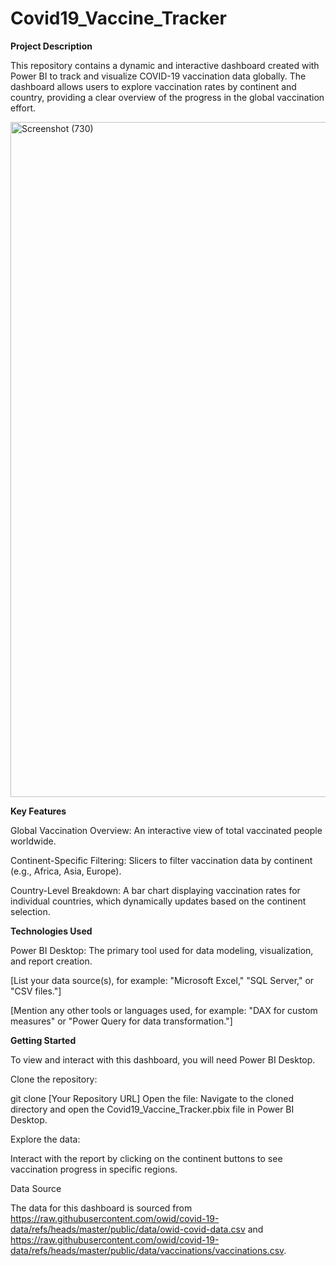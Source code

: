 # Covid19_Vaccine_Tracker
**Project Description**

This repository contains a dynamic and interactive dashboard created with Power BI to track and visualize COVID-19 vaccination data globally. The dashboard allows users to explore vaccination rates by continent and country, providing a clear overview of the progress in the global vaccination effort.

<img width="1920" height="1080" alt="Screenshot (730)" src="https://github.com/user-attachments/assets/c5feed9b-4926-4bb5-a7fd-dd7472b93d3c" />

**Key Features**

Global Vaccination Overview: An interactive view of total vaccinated people worldwide.

Continent-Specific Filtering: Slicers to filter vaccination data by continent (e.g., Africa, Asia, Europe).

Country-Level Breakdown: A bar chart displaying vaccination rates for individual countries, which dynamically updates based on the continent selection.

**Technologies Used**

Power BI Desktop: The primary tool used for data modeling, visualization, and report creation.

[List your data source(s), for example: "Microsoft Excel," "SQL Server," or "CSV files."]

[Mention any other tools or languages used, for example: "DAX for custom measures" or "Power Query for data transformation."]

**Getting Started**

To view and interact with this dashboard, you will need Power BI Desktop.

Clone the repository:

git clone [Your Repository URL]
Open the file:
Navigate to the cloned directory and open the Covid19_Vaccine_Tracker.pbix file in Power BI Desktop.

Explore the data:

Interact with the report by clicking on the continent buttons to see vaccination progress in specific regions.

Data Source

The data for this dashboard is sourced from https://raw.githubusercontent.com/owid/covid-19-data/refs/heads/master/public/data/owid-covid-data.csv and https://raw.githubusercontent.com/owid/covid-19-data/refs/heads/master/public/data/vaccinations/vaccinations.csv.
